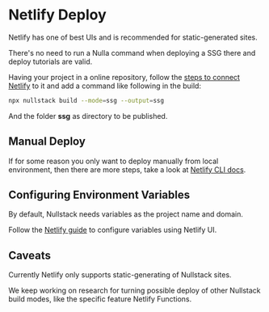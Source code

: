 # Netlify Deploy

Netlify has one of best UIs and is recommended for static-generated sites.

There's no need to run a Nulla command when deploying a SSG there and deploy tutorials are valid.

Having your project in a online repository, follow the [steps to connect Netlify](https://docs.netlify.com/site-deploys/create-deploys/#deploy-with-git) to it and add a command like following in the build:

```sh
npx nullstack build --mode=ssg --output=ssg
```

And the folder **ssg** as directory to be published.

## Manual Deploy

If for some reason you only want to deploy manually from local environment, then there are more steps, take a look at [Netlify CLI docs](https://docs.netlify.com/cli/get-started/#run-builds-locally).

## Configuring Environment Variables

By default, Nullstack needs variables as the project name and domain.

Follow the [Netlify guide](https://docs.netlify.com/configure-builds/environment-variables/) to configure variables using Netlify UI.

## Caveats

Currently Netlify only supports static-generating of Nullstack sites.

We keep working on research for turning possible deploy of other Nullstack build modes, like the specific feature Netlify Functions.